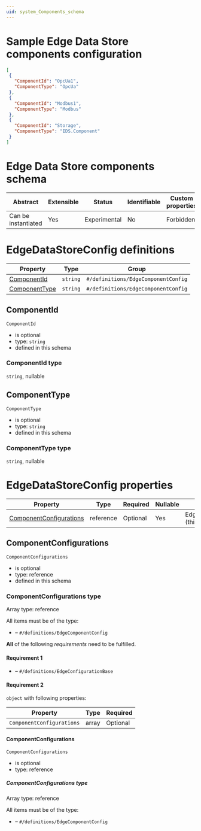 ```yaml
---
uid: system_Components_schema
---
```


# Sample Edge Data Store components configuration

 ```json
[
  {
    "ComponentId": "OpcUa1",
    "ComponentType": "OpcUa"
  },
  {
    "ComponentId": "Modbus1",
    "ComponentType": "Modbus"
  },
  {
    "ComponentId": "Storage",
    "ComponentType": "EDS.Component"
  }
]
 ```

# Edge Data Store components schema

| Abstract            | Extensible | Status       | Identifiable | Custom properties | Additional properties | Defined in                                                     |
| ------------------- | ---------- | ------------ | ------------ | ----------------- | --------------------- | -------------------------------------------------------------- |
| Can be instantiated | Yes        | Experimental | No           | Forbidden         | Forbidden             | [System_Components_schema.json](System_Components_schema.json) |

# EdgeDataStoreConfig definitions

| Property                        | Type     | Group                               |
| ------------------------------- | -------- | ----------------------------------- |
| [ComponentId](#componentid)     | `string` | `#/definitions/EdgeComponentConfig` |
| [ComponentType](#componenttype) | `string` | `#/definitions/EdgeComponentConfig` |

## ComponentId

`ComponentId`

- is optional
- type: `string`
- defined in this schema

### ComponentId type

`string`, nullable

## ComponentType

`ComponentType`

- is optional
- type: `string`
- defined in this schema

### ComponentType type

`string`, nullable

# EdgeDataStoreConfig properties

| Property                                            | Type      | Required | Nullable | Defined by                     |
| --------------------------------------------------- | --------- | -------- | -------- | ------------------------------ |
| [ComponentConfigurations](#componentconfigurations) | reference | Optional | Yes      | EdgeDataStoreConfig (this schema) |

## ComponentConfigurations

`ComponentConfigurations`

- is optional
- type: reference
- defined in this schema

### ComponentConfigurations type

Array type: reference

All items must be of the type:

- []() – `#/definitions/EdgeComponentConfig`

**All** of the following _requirements_ need to be fulfilled.

#### Requirement 1

- []() – `#/definitions/EdgeConfigurationBase`

#### Requirement 2

`object` with following properties:

| Property                  | Type  | Required |
| ------------------------- | ----- | -------- |
| `ComponentConfigurations` | array | Optional |

#### ComponentConfigurations

`ComponentConfigurations`

- is optional
- type: reference

##### ComponentConfigurations type

Array type: reference

All items must be of the type:

- []() – `#/definitions/EdgeComponentConfig`
